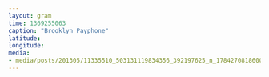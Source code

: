 ```yaml
---
layout: gram
time: 1369255063
caption: "Brooklyn Payphone"
latitude: 
longitude: 
media:
- media/posts/201305/11335510_503131119834356_392197625_n_17842708186000351.jpg
---
```

